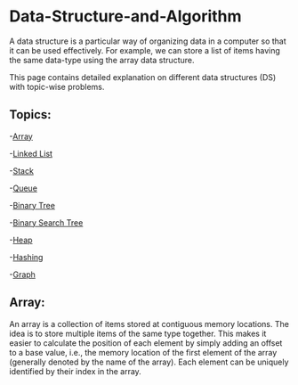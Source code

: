 # Data-Structure-and-Algorithm
A data structure is a particular way of organizing data in a computer so that it can be used effectively.
For example, we can store a list of items having the same data-type using the array data structure.

This page contains detailed explanation on different data structures (DS) with topic-wise problems.

## Topics:

-[Array](https://en.wikipedia.org/wiki/Array_data_structure)

-[Linked List](https://en.wikipedia.org/wiki/Linked_list)

-[Stack](https://en.wikipedia.org/wiki/Stack_(abstract_data_type))

-[Queue](https://en.wikipedia.org/wiki/Queue_(abstract_data_type))

-[Binary Tree](https://en.wikipedia.org/wiki/Binary_tree)

-[Binary Search Tree](https://en.wikipedia.org/wiki/Binary_search_tree)

-[Heap](https://en.wikipedia.org/wiki/Heap_(data_structure))

-[Hashing](https://en.wikipedia.org/wiki/Hash_table#Hashing)

-[Graph](https://en.wikipedia.org/wiki/Graph_(abstract_data_type))

## Array:

An array is a collection of items stored at contiguous memory locations. The idea is to store multiple items of the same type together. This makes it easier to calculate the position of each element by simply adding an offset to a base value, i.e., the memory location of the first element of the array (generally denoted by the name of the array).
Each element can be uniquely identified by their index in the array.
